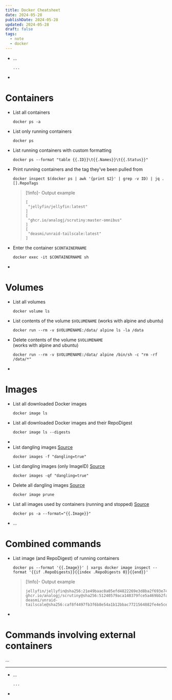 ```yaml
---
title: Docker Cheatsheet
date: 2024-05-28
publishDate: 2024-05-28
updated: 2024-05-28
draft: false
tags:
  - note
  - docker
---
```


- ...
  ```shell
  ...
  ```
-

# Containers

- List all containers
  ```shell
  docker ps -a
  ```
- List only running containers
  ```shell
  docker ps
  ```
- List running containers with custom formatting
  ```shell
  docker ps --format "table {{.ID}}\t{{.Names}}\t{{.Status}}"
  ```
- Print running containers and the tag they’ve been pulled from
  ```shell
  docker inspect $(docker ps | awk '{print $2}' | grep -v ID) | jq .[].RepoTags
  ```
  >[!info]- Output example
  >```shell
  >[
  >  "jellyfin/jellyfin:latest"
  >]
  >[
  >  "ghcr.io/analogj/scrutiny:master-omnibus"
  >]
  >[
  >  "deasmi/unraid-tailscale:latest"
  >]
  >```
- Enter the container `$CONTAINERNAME`
  ```shell
  docker exec -it $CONTAINERNAME sh
  ```
-

# Volumes

- List all volumes
  ```shell
  docker volume ls
  ```
- List contents of the volume `$VOLUMENAME` (works with alpine and ubuntu)
  ```shell
  docker run --rm -v $VOLUMENAME:/data/ alpine ls -la /data
  ```
- Delete contents of the volume `$VOLUMENAME`  
  (works with alpine and ubuntu)
  ```shell
  docker run --rm -v $VOLUMENAME:/data/ alpine /bin/sh -c "rm -rf /data/*"
  ```
-

# Images

- List all downloaded Docker images
  ```shell
  docker image ls
  ```
- List all downloaded Docker images and their RepoDigest
  ```shell
  docker image ls --digests
  ```
-
- List dangling images [Source](https://stackoverflow.com/questions/44246586/how-to-list-images-and-their-containers/44246929#44246929)
  ```shell
  docker images -f "dangling=true"
  ```
- List dangling images (only ImageID) [Source](https://stackoverflow.com/questions/44246586/how-to-list-images-and-their-containers/44246929#44246929)
  ```shell
  docker images -qf "dangling=true"
  ```
- Delete all dangling images [Source](https://stackoverflow.com/questions/44246586/how-to-list-images-and-their-containers/44246929#44246929)
  ```shell
  docker image prune
  ```
- List all images used by containers (running and stopped) [Source](https://stackoverflow.com/questions/44246586/how-to-list-images-and-their-containers/44246929#44246929)
  ```shell
  docker ps -a --format="{{.Image}}"
  ```
- ...

# Combined commands

- List image (and RepoDigest) of running containers
  ```shell
  docker ps --format '{{.Image}}' | xargs docker image inspect --format '{{if .RepoDigests}}{{index .RepoDigests 0}}{{end}}'
  ```
  >[!info]- Output example
  >```shell
  >jellyfin/jellyfin@sha256:21e49baac0a05efd4822269e3d8ba2f693e741006a2f81aa397cf5f8445e48a9
  >ghcr.io/analogj/scrutiny@sha256:51240579aca148379fce5a469bb2fa470d016d14b687121e50a9c19fe2e930d7
  >deasmi/unraid-tailscale@sha256:caf8f4497fb3f6b8e54a1b12bbac7721564882fe4e5ceb63fc8d8666c8607251
  >```
-

# Commands involving external containers

...


---

- ...
  ```shell
  ...
  ```
-